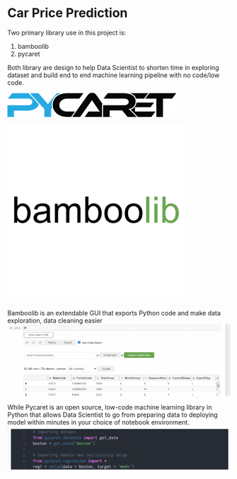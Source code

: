 # Car Price Prediction

Two primary library use in this project is:	
1. bamboolib
2. pycaret

Both library are design to help Data Scientist to shorten time in exploring dataset and build end to end machine learning pipeline with no code/low code.

![Alt text](https://github.com/jingxianho/Datium/blob/main/Pycaret.png?raw=true "Optional title")

![Alt text](https://github.com/jingxianho/Datium/blob/main/Bamboolib.png?raw=true "Optional title")

Bamboolib is an extendable GUI that exports Python code and make data exploration, data cleaning easier
![Alt text](https://github.com/jingxianho/Datium/blob/main/Bamboolib%20Gif.gif?raw=true "Optional title")

While Pycaret is an open source, low-code machine learning library in Python that allows Data Scientist to go from preparing data to deploying model within minutes in your choice of notebook environment.
![Alt text](https://github.com/jingxianho/Datium/blob/main/Pycaret%20Sample.PNG?raw=true "Optional title")
